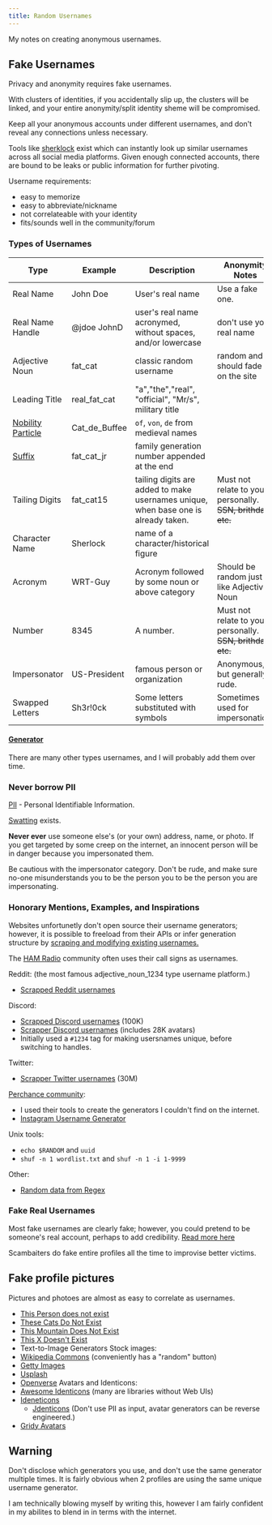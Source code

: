 ```yaml
---
title: Random Usernames
---
```


My notes on creating anonymous usernames.

## Fake Usernames

Privacy and anonymity requires fake usernames.

With clusters of identities, if you accidentally slip up, the clusters will be linked, and your entire anonymity/split identity sheme will be compromised.

Keep all your anonymous accounts under different usernames, and don't reveal any connections unless necessary.

Tools like [sherklock](https://sherlockproject.xyz) exist which can instantly look up similar usernames across all social media platforms. Given enough connected accounts, there are bound to be leaks or public information for further pivoting.

Username requirements:
- easy to memorize
- easy to abbreviate/nickname
- not correlateable with your identity
- fits/sounds well in the community/forum

### Types of Usernames

| Type | Example | Description | Anonymity Notes | Generator Link |
| - | - | - | - | - |
| Real Name | John Doe | User's real name | Use a fake one. | [FakeNameGenerator](https://www.fakenamegenerator.com/) |
| Real Name Handle | @jdoe JohnD | user's real name acronymed, without spaces, and/or lowercase | don't use your real name | |
| Adjective Noun | fat_cat | classic random username | random and should fade in on the site | [Canihazusername](https://canihazusername.vercel.app/) |
| Leading Title | real_fat_cat | "a","the","real", "official", "Mr/s", military title |  |  |
| [Nobility Particle](https://en.wikipedia.org/wiki/Nobiliary_particle) | Cat_de_Buffee | `of`, `von`, `de` from medieval names | | |
| [Suffix](https://en.wikipedia.org/wiki/Suffix_(name)) | fat_cat_jr | family generation number appended at the end | | |
| Tailing Digits | fat_cat15 | tailing digits are added to make usernames unique, when base one is already taken. | Must not relate to you personally. ~~SSN, brithday, etc.~~ | [uuid](https://www.uuidgenerator.net/) |
| Character Name | Sherlock | name of a character/historical figure |  | |
| Acronym | WRT-Guy | Acronym followed by some noun or above category | Should be random just like Adjective-Noun | |
| Number | 8345 | A number. | Must not relate to you personally. ~~SSN, brithday, etc.~~ |  |
| Impersonator | US-President | famous person or organization | Anonymous, but generally rude. | [randomlists.com](https://www.randomlists.com/random-people) |
| Swapped Letters | Sh3r!0ck | Some letters substituted with symbols | Sometimes used for impersonation. | Manual for now [Homoglyphs](../Security/homoglyphs.md) |

#### [Generator](https://perchance.org/84evxjs40l)

There are many other types usernames, and I will probably add them over time.

### Never borrow PII

[PII](https://en.wikipedia.org/wiki/Personal_data) - Personal Identifiable Information.

[Swatting](https://en.wikipedia.org/wiki/Swatting) exists.

**Never ever** use someone else's (or your own) address, name, or photo. If you get targeted by some creep on the internet, an innocent person will be in danger because you impersonated them.

Be cautious with the impersonator category. Don't be rude, and make sure no-one misunderstands you to be the person you to be the person you are impersonating.

### Honorary Mentions, Examples, and Inspirations

Websites unfortunetly don't open source their username generators; however, it is possible to freeload from their APIs or infer generation structure by [scraping and modifying existing usernames.](https://www.blackhatworld.com/seo/scraping-real-usernames-for-dummies-extremely-easy-method.948441/)

The [HAM Radio](https://en.wikipedia.org/wiki/Call_sign) community often uses their call signs as usernames.

Reddit: (the most famous adjective_noun_1234 type username platform.)
- [Scrapped Reddit usernames](https://www.reddit.com/r/hacking/comments/1bqcqi0/3619m_scraped_reddit_usernames/)

Discord:
- [Scrapped Discord usernames](https://github.com/TahaGorme/100k-usernames) (100K)
- [Scrapper Discord usernames](https://github.com/itschasa/Discord-Scraped) (includes 28K avatars)
- Initially used a `#1234` tag for making usersnames unique, before switching to handles.

Twitter:
- [Scrapper Twitter usernames](https://github.com/nyxgeek/twitter-usernames-wordlist) (30M)

[Perchance community](https://perchance.org/welcome):
- I used their tools to create the generators I couldn't find on the internet.
- [Instagram Username Generator](https://perchance.org/instagram-username)

Unix tools:
- `echo $RANDOM` and `uuid`
- `shuf -n 1 wordlist.txt` and `shuf -n 1 -i 1-9999`

Other:
- [Random data from Regex](https://onlinetools.com/random/generate-random-data-from-regexp)

### Fake Real Usernames

Most fake usernames are clearly fake; however, you could pretend to be someone's real account, perhaps to add credibility. [Read more here](https://tmp.bearblog.dev/how-i-stay-reasonably-anonymous-online/)

Scambaiters do fake entire profiles all the time to improvise better victims.

## Fake profile pictures

Pictures and photoes are almost as easy to correlate as usernames.

- [This Person does not exist](https://thispersondoesnotexist.com/)
- [These Cats Do Not Exist](https://thesecatsdonotexist.com/)
- [This Mountain Does Not Exist](https://thismountaindoesnotexist.com/)
- [This X Doesn't Exist](https://thisxdoesnotexist.com/)
- Text-to-Image Generators
Stock images:
- [Wikipedia Commons](https://commons.wikimedia.org/wiki/Main_Page) (conveniently has a "random" button)
- [Getty Images](https://www.gettyimages.com/)
- [Usplash](https://unsplash.com/)
- [Openverse](https://openverse.org/)
Avatars and Identicons:
- [Awesome Identicons](https://github.com/drhus/awesome-identicons) (many are libraries without Web UIs)
- [Ideneticons](https://identicon.net/)
  - [Jdenticons](https://jdenticon.com/) (Don't use PII as input, avatar generators can be reverse engineered.)
- [Gridy Avatars](https://ratogbm.github.io/gridy-avatars/dist/downloadable.html)

## Warning

Don't disclose which generators you use, and don't use the same generator multiple times. It is fairly obvious when 2 profiles are using the same unique username generator.

I am technically blowing myself by writing this, however I am fairly confident in my abilites to blend in in terms with the internet.
